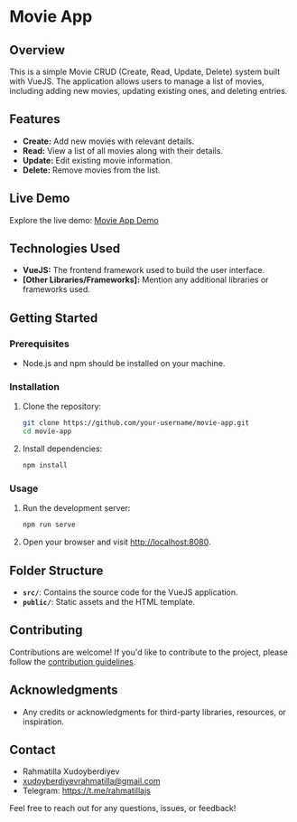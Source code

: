 # Movie App

## Overview

This is a simple Movie CRUD (Create, Read, Update, Delete) system built with VueJS. The application allows users to manage a list of movies, including adding new movies, updating existing ones, and deleting entries.

## Features

- **Create:** Add new movies with relevant details.
- **Read:** View a list of all movies along with their details.
- **Update:** Edit existing movie information.
- **Delete:** Remove movies from the list.

## Live Demo

Explore the live demo: [Movie App Demo](https://movie-app-ten-silk.vercel.app/)

## Technologies Used

- **VueJS:** The frontend framework used to build the user interface.
- **[Other Libraries/Frameworks]:** Mention any additional libraries or frameworks used.

## Getting Started

### Prerequisites

- Node.js and npm should be installed on your machine.

### Installation

1. Clone the repository:

    ```bash
    git clone https://github.com/your-username/movie-app.git
    cd movie-app
    ```

2. Install dependencies:

    ```bash
    npm install
    ```

### Usage

1. Run the development server:

    ```bash
    npm run serve
    ```

2. Open your browser and visit [http://localhost:8080](http://localhost:8080).

## Folder Structure

- **`src/`**: Contains the source code for the VueJS application.
- **`public/`**: Static assets and the HTML template.

## Contributing

Contributions are welcome! If you'd like to contribute to the project, please follow the [contribution guidelines](CONTRIBUTING.md).


## Acknowledgments

- Any credits or acknowledgments for third-party libraries, resources, or inspiration.

## Contact

- Rahmatilla Xudoyberdiyev
- xudoyberdiyevrahmatilla@gmail.com
- Telegram: https://t.me/rahmatillajs

Feel free to reach out for any questions, issues, or feedback!